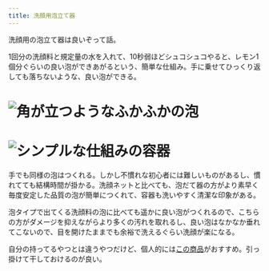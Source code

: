 ```yaml
---
title: 洗顔用泡立て器
---
```

洗顔用の泡立て器は良いぞって話。

1回分の洗顔料と規定量の水を入れて、10秒弱ほどシュコシュコやると、レモン1個分ぐらいの良い泡ができあがるという、簡単な仕組み。手に乗せてひっくり返しても落ちないような、良い泡ができる。

![](https://lh4.googleusercontent.com/RGHq8-pxoKh6-Hy_Fu1x5lfl3RrSht-9a8Qop-a5EqHFNPpT3mV-jnfiBwHxAC4p3QilhWgROsoKsREcfOdteGQa8s6nerek4mvgPBtFG7a0q4YBi72KmtzlxsD11MWfwJB2VkAZ61OEnFmhP1lKhLVvlYtEVC8B01lWqutAIy7wuG0ZdfINau6POKxg "角が立つようなふかふかの泡")
===================================================================================================================================================================================================================================================

![](https://lh5.googleusercontent.com/prSLgc-SnK2HkvY7Bpx8CCV1q4cv-7MV0Quq5QCw0Au9A1d6Fqr0Dj0nDVVRQNiYu8z6U4QhNhq0Pa62Mx8-4nO7KFfo25a82PjUdvZB-1ZWOlVuqZnP4snlWFmOCKNyBp7sPXG0MUYdajRmHS33yty95Qu0M9G3wrIlQ8iXtHC1dbX3wiAd__ZRBWHV "シンプルな仕組みの容器")
=================================================================================================================================================================================================================================================

手でも同様の泡はつくれる。しかし不慣れな初心者には難しいものがあるし、慣れてても結構時間が掛かる。洗顔ネットと比べても、泡だて器の方がより素早く毎度安定した品質の泡が簡単につくれて、容器も洗いやすく清潔な印象がある。

泡タイプで出てくる洗顔料の泡に比べても遥かに良い泡がつくれるので、こちらの方がダメージを抑えながらより多くの汚れを取れるし、良い泡はなかなか垂れてこないので、目を開けたままでも余裕で洗えるぐらい洗顔が楽になる。

自分の持ってるやつとは違うやつだけど、個人的には[この商品](https://www.amazon.co.jp/dp/B09KMP9GDN)がおすすめ。引っ掛けて干しておけるのが良い。
